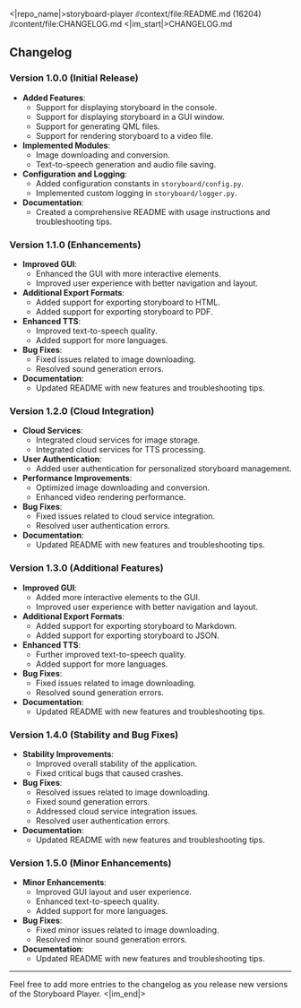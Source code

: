 <|repo_name|>storyboard-player
⫻context/file:README.md (16204)
⫻content/file:CHANGELOG.md
<|im_start|>CHANGELOG.md

## Changelog

### Version 1.0.0 (Initial Release)

- **Added Features**:
  - Support for displaying storyboard in the console.
  - Support for displaying storyboard in a GUI window.
  - Support for generating QML files.
  - Support for rendering storyboard to a video file.
- **Implemented Modules**:
  - Image downloading and conversion.
  - Text-to-speech generation and audio file saving.
- **Configuration and Logging**:
  - Added configuration constants in `storyboard/config.py`.
  - Implemented custom logging in `storyboard/logger.py`.
- **Documentation**:
  - Created a comprehensive README with usage instructions and troubleshooting tips.

### Version 1.1.0 (Enhancements)

- **Improved GUI**:
  - Enhanced the GUI with more interactive elements.
  - Improved user experience with better navigation and layout.
- **Additional Export Formats**:
  - Added support for exporting storyboard to HTML.
  - Added support for exporting storyboard to PDF.
- **Enhanced TTS**:
  - Improved text-to-speech quality.
  - Added support for more languages.
- **Bug Fixes**:
  - Fixed issues related to image downloading.
  - Resolved sound generation errors.
- **Documentation**:
  - Updated README with new features and troubleshooting tips.

### Version 1.2.0 (Cloud Integration)

- **Cloud Services**:
  - Integrated cloud services for image storage.
  - Integrated cloud services for TTS processing.
- **User Authentication**:
  - Added user authentication for personalized storyboard management.
- **Performance Improvements**:
  - Optimized image downloading and conversion.
  - Enhanced video rendering performance.
- **Bug Fixes**:
  - Fixed issues related to cloud service integration.
  - Resolved user authentication errors.
- **Documentation**:
  - Updated README with new features and troubleshooting tips.

### Version 1.3.0 (Additional Features)

- **Improved GUI**:
  - Added more interactive elements to the GUI.
  - Improved user experience with better navigation and layout.
- **Additional Export Formats**:
  - Added support for exporting storyboard to Markdown.
  - Added support for exporting storyboard to JSON.
- **Enhanced TTS**:
  - Further improved text-to-speech quality.
  - Added support for more languages.
- **Bug Fixes**:
  - Fixed issues related to image downloading.
  - Resolved sound generation errors.
- **Documentation**:
  - Updated README with new features and troubleshooting tips.

### Version 1.4.0 (Stability and Bug Fixes)

- **Stability Improvements**:
  - Improved overall stability of the application.
  - Fixed critical bugs that caused crashes.
- **Bug Fixes**:
  - Resolved issues related to image downloading.
  - Fixed sound generation errors.
  - Addressed cloud service integration issues.
  - Resolved user authentication errors.
- **Documentation**:
  - Updated README with new features and troubleshooting tips.

### Version 1.5.0 (Minor Enhancements)

- **Minor Enhancements**:
  - Improved GUI layout and user experience.
  - Enhanced text-to-speech quality.
  - Added support for more languages.
- **Bug Fixes**:
  - Fixed minor issues related to image downloading.
  - Resolved minor sound generation errors.
- **Documentation**:
  - Updated README with new features and troubleshooting tips.

---

Feel free to add more entries to the changelog as you release new versions of the Storyboard Player.
<|im_end|>